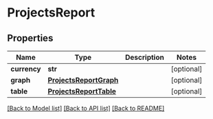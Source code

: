 # ProjectsReport

## Properties

Name | Type | Description | Notes
------------ | ------------- | ------------- | -------------
**currency** | **str** |  | [optional] 
**graph** | [**ProjectsReportGraph**](ProjectsReportGraph.md) |  | [optional] 
**table** | [**ProjectsReportTable**](ProjectsReportTable.md) |  | [optional] 

[[Back to Model list]](../README.md#documentation-for-models) [[Back to API list]](../README.md#documentation-for-api-endpoints) [[Back to README]](../README.md)


